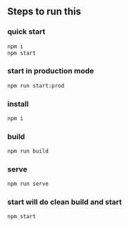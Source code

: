 ## Steps to run this

### quick start
```bash
npm i
npm start
```

### start in production mode
```bash
npm run start:prod
```

### install
```bash
npm i
```

### build
```bash
npm run build
```

### serve
```bash
npm run serve
```

### start will do clean build and start
```
npm start
```
